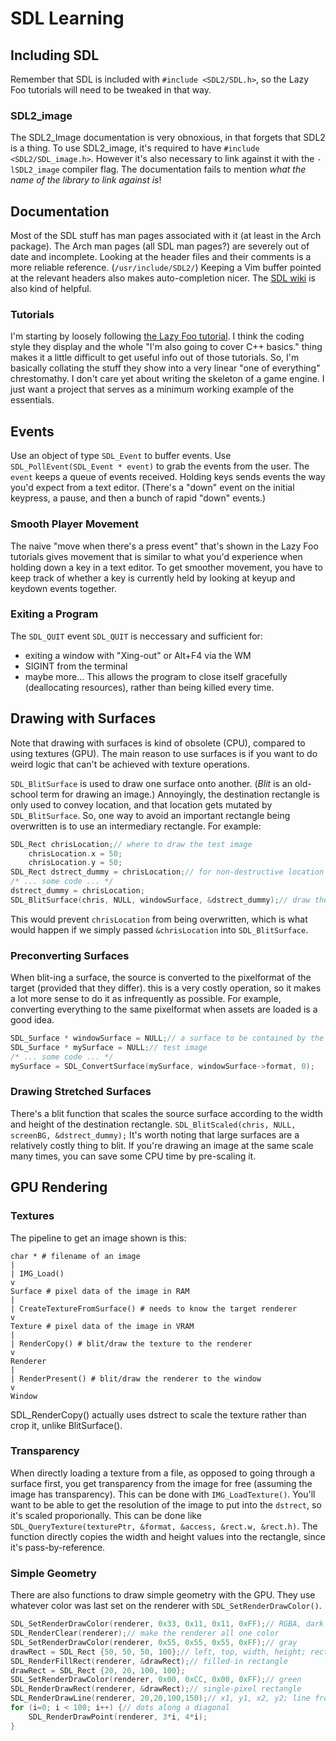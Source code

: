 # SDL Learning
## Including SDL
Remember that SDL is included with `#include <SDL2/SDL.h>`, 
so the Lazy Foo tutorials will need to be tweaked in that way.

### SDL2_image
The SDL2_Image documentation is very obnoxious, in that forgets that SDL2 is a thing.
To use SDL2_image, it's required to have `#include <SDL2/SDL_image.h>`.
However it's also necessary to link against it with the `-lSDL2_image` compiler flag.
The documentation fails to mention *what the name of the library to link against is*!

## Documentation
Most of the SDL stuff has man pages associated with it (at least in the Arch package).
The Arch man pages (all SDL man pages?) are severely out of date and incomplete.
Looking at the header files and their comments is a more reliable reference. (`/usr/include/SDL2/`)
Keeping a Vim buffer pointed at the relevant headers also makes auto-completion nicer.
The [SDL wiki](https://wiki.libsdl.org/) is also kind of helpful.

### Tutorials
I'm starting by loosely following [the Lazy Foo tutorial](https://lazyfoo.net/tutorials/SDL/index.php#Hello%20SDL).
I think the coding style they display and the whole "I'm also going to cover C++ basics." thing 
makes it a little difficult to get useful info out of those tutorials.
So, I'm basically collating the stuff they show into a very linear "one of everything" chrestomathy.
I don't care yet about writing the skeleton of a game engine.
I just want a project that serves as a minimum working example of the essentials. 

## Events
Use an object of type `SDL_Event` to buffer events.
Use `SDL_PollEvent(SDL_Event * event)` to grab the events from the user.
The `event` keeps a queue of events received.
Holding keys sends events the way you'd expect from a text editor.
(There's a "down" event on the initial keypress, a pause, and then a bunch of rapid "down" events.)

### Smooth Player Movement
The naive "move when there's a press event" that's shown in the Lazy Foo tutorials gives movement 
that is similar to what you'd experience when holding down a key in a text editor.
To get smoother movement, you have to keep track of whether a key is currently held by looking at keyup and keydown events together.

### Exiting a Program
The `SDL_QUIT` event
`SDL_QUIT` is neccessary and sufficient for:
- exiting a window with "Xing-out" or Alt+F4 via the WM
- SIGINT from the terminal
- maybe more...
This allows the program to close itself gracefully (deallocating resources), 
rather than being killed every time. 

## Drawing with Surfaces
Note that drawing with surfaces is kind of obsolete (CPU), compared to using textures (GPU).
The main reason to use surfaces is if you want to do weird logic that can't be achieved with texture operations.

`SDL_BlitSurface` is used to draw one surface onto another.
(*Blit* is an old-school term for drawing an image.)
Annoyingly, the destination rectangle is only used to convey location, 
and that location gets mutated by `SDL_BlitSurface`.
So, one way to avoid an important rectangle being overwritten is to use an intermediary rectangle.
For example:
```c++
SDL_Rect chrisLocation;// where to draw the test image
    chrisLocation.x = 50;
    chrisLocation.y = 50;
SDL_Rect dstrect_dummy = chrisLocation;// for non-destructive location drawing
/* ... some code ... */
dstrect_dummy = chrisLocation;
SDL_BlitSurface(chris, NULL, windowSurface, &dstrect_dummy);// draw the chris to the screen
```
This would prevent `chrisLocation` from being overwritten, 
which is what would happen if we simply passed `&chrisLocation` into `SDL_BlitSurface`.

### Preconverting Surfaces
When blit-ing a surface, the source is converted to the pixelformat of the target (provided that they differ).
this is a very costly operation, so it makes a lot more sense to do it as infrequently as possible.
For example, converting everything to the same pixelformat when assets are loaded is a good idea. 
```c++
SDL_Surface * windowSurface = NULL;// a surface to be contained by the window
SDL_Surface * mySurface = NULL;// test image
/* ... some code ... */
mySurface = SDL_ConvertSurface(mySurface, windowSurface->format, 0);
```

### Drawing Stretched Surfaces
There's a blit function that scales the source surface according to the width and height of the destination rectangle.
`SDL_BlitScaled(chris, NULL, screenBG, &dstrect_dummy);`
It's worth noting that large surfaces are a relatively costly thing to blit.
If you're drawing an image at the same scale many times, you can save some CPU time by pre-scaling it.

## GPU Rendering
### Textures
The pipeline to get an image shown is this:

```
char * # filename of an image
|
| IMG_Load()
v
Surface # pixel data of the image in RAM
|
| CreateTextureFromSurface() # needs to know the target renderer
v
Texture # pixel data of the image in VRAM
|
| RenderCopy() # blit/draw the texture to the renderer
v
Renderer
|
| RenderPresent() # blit/draw the renderer to the window
v
Window
```

SDL_RenderCopy() actually uses dstrect to scale the texture rather than crop it, unlike BlitSurface().

### Transparency
When directly loading a texture from a file, as opposed to going through a surface first,
you get transparency from the image for free (assuming the image has transparency).
This can be done with `IMG_LoadTexture()`.
You'll want to be able to get the resolution of the image to put into the `dstrect`, so it's scaled proporionally.
This can be done like `SDL_QueryTexture(texturePtr, &format, &access, &rect.w, &rect.h)`.
The function directly copies the width and height values into the rectangle, since it's pass-by-reference.

### Simple Geometry
There are also functions to draw simple geometry with the GPU.
They use whatever color was last set on the renderer with `SDL_SetRenderDrawColor()`.
```c++
SDL_SetRenderDrawColor(renderer, 0x33, 0x11, 0x11, 0xFF);// RGBA, dark red
SDL_RenderClear(renderer);// make the renderer all one color
SDL_SetRenderDrawColor(renderer, 0x55, 0x55, 0x55, 0xFF);// gray
drawRect = SDL_Rect {50, 50, 50, 100};// left, top, width, height; rectangle from (50,50) to (100, 150)
SDL_RenderFillRect(renderer, &drawRect);// filled-in rectangle
drawRect = SDL_Rect {20, 20, 100, 100};
SDL_SetRenderDrawColor(renderer, 0x00, 0xCC, 0x00, 0xFF);// green
SDL_RenderDrawRect(renderer, &drawRect);// single-pixel rectangle
SDL_RenderDrawLine(renderer, 20,20,100,150);// x1, y1, x2, y2; line from (20,20) to (100,150)
for (i=0; i < 100; i++) {// dots along a diagonal
    SDL_RenderDrawPoint(renderer, 3*i, 4*i);
}
```

